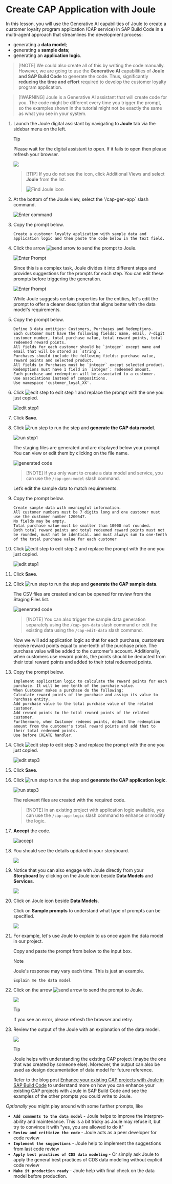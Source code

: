 # Create CAP Application with Joule

In this lesson, you will use the Generative AI capabilities of Joule to create a customer loyalty program application (CAP service) in SAP Build Code in a multi-agent approach that streamlines the development process: 

- generating a **data model**;
- generating a **sample data**;
- generating an **application logic**.

> [!NOTE] We could also create all of this by writing the code manually. However, we are going to use the **Generative AI** capabilities of **Joule and SAP Build Code** to generate the code. Thus, significantly **reducing the time and effort** required to develop the customer loyalty program application.

> [!WARNING] Joule is a Generative AI assistant that will create code for you. The code might be different every time you trigger the prompt, so the examples shown in the tutorial might not be exactly the same as what you see in your system.

1. Launch the Joule digital assistant by navigating to **Joule** tab via the sidebar menu on the left. 

   > [!TIP]
   Please wait for the digital assistant to open. If it fails to open then please refresh your browser.

    ![](./images/251-2_Screenshot_10.jpg)

    > [!TIP] If you do not see the icon, click Additional Views and select **Joule** from the list.
    >
    >![Find Joule icon](./images/additional_views.png)

2. At the bottom of the Joule view, select the '/cap-gen-app` slash command.

    ![Enter command](./images/251-2_Screenshot_11.png) 

3. Copy the prompt below.

    ```code
    Create a customer loyalty application with sample data and application logic and then paste the code below in the text field.
    ```

4. Click the arrow ![send arrow](./images/joulearrow.png) to send the prompt to Joule.

    ![Enter Prompt](./images/251-2_Screenshot_10.png) 

    Since this is a complex task, Joule divides it into different steps and provides suggestions for the prompts for each step. You can edit these prompts before triggering the generation. 

    ![Enter Prompt](./images/251-2_Screenshot_09.png) 

    While Joule suggests certain properties for the entities, let's edit the prompt to offer a clearer description that aligns better with the data model's requirements. 

5.  Copy the prompt below.

    ```code
    Define 3 data entities: Customers, Purchases and Redemptions. 
    Each customer must have the following fields: name, email, 7-digit customer number, total purchase value, total reward points, total redeemed reward points. 
    All fields for each customer should be `integer` except name and email that will be stored as `string`.
    Purchases should include the following fields: purchase value, reward points and selected product. 
    All fields in Purchases must be `integer` except selected product. 
    Redemptions must have 1 field in `integer`: redeemed amount. 
    Each purchase and redemption will be associated to a customer.
    Use associations instead of compositions.
    Use namespace 'customer_loyal_XX'.
    ```
    
6. Click ![edit step](./images/edit.png) to edit step 1 and replace the prompt with the one you just copied. 

    ![edit step1](./images/251-2_Screenshot_12.png) 

7. Click **Save**.

8. Click ![run step](./images/Run.png) to run the step and **generate the CAP data model**.

    ![run step1](./images/251-2_Screenshot_08.png)  

    The staging files are generated and are displayed below your prompt. You can view or edit them by clicking on the file name. 

    ![generated code](./images/100.png) 

    > [!NOTE] If you only want to create a data model and service, you can use the `/cap-gen-model` slash command. 

    Let’s edit the sample data to match requirements. 

9.  Copy the prompt below.

    ```code
    Create sample data with meaningful information. 
    All customer numbers must be 7 digits long and one customer must use the customer number 1200547. 
    No fields may be empty. 
    Total purchase value must be smaller than 10000 not rounded. 
    Both total reward points and total redeemed reward points must not be rounded, must not be identical. and must always sum to one-tenth of the total purchase value for each customer
    ```
    
10. Click ![edit step](./images/edit.png) to edit step 2 and replace the prompt with the one you just copied.
    
    ![edit step1](./images/120.png) 

11. Click **Save**.

12. Click ![run step](./images/Run.png) to run the step and **generate the CAP sample data**.
    
    The CSV files are created and can be opened for review from the Staging Files list.

    ![generated code](./images/121.png) 

    > [!NOTE] You can also trigger the sample data generation separately using the `/cap-gen-data` slash command or edit the existing data using the `/cap-edit-data` slash command.

    Now we will add application logic so that for each purchase, customers receive reward points equal to one-tenth of the purchase price. The purchase value will be added to the customer's account. 
    Additionally, when customers use reward points, the points should be deducted from their total reward points and added to their total redeemed points.

13. Copy the prompt below.

    <!-- ```code
    Implement application logic so that reward points of each purchase will be one tenth of the purchase value. 
    Each purchase value will be added to the total purchase value of the related customer. 
    Each reward point will be added to the total reward points of the related customer. 
    Furthermore, deduct the redemption amount from the customer's total reward points and add that to their total redeemed points.
    ``` -->

    ``` code
    Implement application logic to calculate the reward points for each purchase. It will be one tenth of the purchase value.
    When Customer makes a purchase do the following:
    Calculate reward points of the purchase and assign its value to Purchase entity.
    Add purchase value to the total purchase value of the related customer. 
    Add reward points to the total reward points of the related customer. 
    Furthermore, when Customer redeems points, deduct the redemption amount from the customer's total reward points and add that to their total redeemed points.
    Use before CREATE handler.
    ```
    
14. Click ![edit step](./images/edit.png) to edit step 3 and replace the prompt with the one you just copied. 

    ![edit step3](./images/106.png) 

15. Click **Save**.

16. Click ![run step](./images/Run.png) to run the step and **generate the CAP application logic**.

    ![run step3](./images/110.png)  

    The relevant files are created with the required code. 

    > [!NOTE] In an existing project with application logic available, you can use the `/cap-app-logic` slash command to enhance or modify the logic.

17. **Accept** the code.

    ![accept](./images/117.png) 

18. You should see the details updated in your storyboard.

    ![](./images/122.png) 

19. Notice that you can also engage with Joule directly from your **Storyboard** by clicking on the Joule icon beside **Data Models** and **Services**.

    ![](./images/251-2_Screenshot_19.png)

20. Click on Joule icon beside **Data Models**.

    Click on **Sample prompts** to understand what type of prompts can be specified.

    ![](./images/251-2_Screenshot_20.png)

21. For example, let's use Joule to explain to us once again the data model in our project.

    Copy and paste the prompt from below to the input box.
    
    > [!Note]
    >Joule's response may vary each time. This is just an example. 

    ```code
    Explain me the data model
    ```

22. Click on the arrow ![send arrow](./images/joulearrow.png) to send the prompt to Joule.

    ![](./images/251-2_Screenshot_21.png)
    
    > [!TIP]
    > If you see an error, please refresh the browser and retry.

22. Review the output of the Joule with an explanation of the data model.

    ![](./images/251-2_Screenshot_22.png)

    > [!TIP]
    >Joule helps with understanding the existing CAP project (maybe the one that was created by someone else). 
    >Moreover, the output can also be used as design documentation of data model for future reference.
    >
    >Refer to the blog post <a href="https://community.sap.com/t5/technology-blogs-by-sap/enhance-your-existing-cap-projects-with-joule-in-sap-build-code/ba-p/13777244" target="_blank">Enhance your existing CAP projects with Joule in SAP Build Code</a> to understand more on how you can enhance your existing CAP projects with Joule in SAP Build Code and see the examples of the other prompts you could write to Joule.

<!-- 23. By default Joule generates the project under namespace *'myNamespace'* (or something similar). We want something more specific, so let's ask Joule to rename it.

    Engage Joule by clicking on a Joule icon beside **Data Models**.

    Provide the prompt: 

    ```code
    rename 'myNameSpace' to 'customer_loyal_XX'
    ```
    ![](./images/123.png)

24. Review and **Accept** the changes.

    ![](./images/124.png)
    ![](./images/125.png) -->

*Optionally* you might play around with some further prompts, like 

<!-- - **`Explain me the data model`** - 
    Joule helps with understanding the solution, moreover, the output can also be used as design documentation of data model for future reference. -->
- **`Add comments to the data model`** - Joule helps to improve the interpret-ability and maintenance. This is a bit tricky as Joule may refuse it, but try to convince it with "yes, you are allowed to do it"
- **`Review and criticize the code`** - Joule acts as a peer developer for code review
- **`Implement the suggestions`** - Joule help to implement the suggestions from last code review
- **`Apply best practices of CDS data modeling`** - Or simply ask Joule to apply the general best practices of CDS data modeling without explicit code review
- **`Make it production ready`** - Joule help with final check on the data model before production.
     